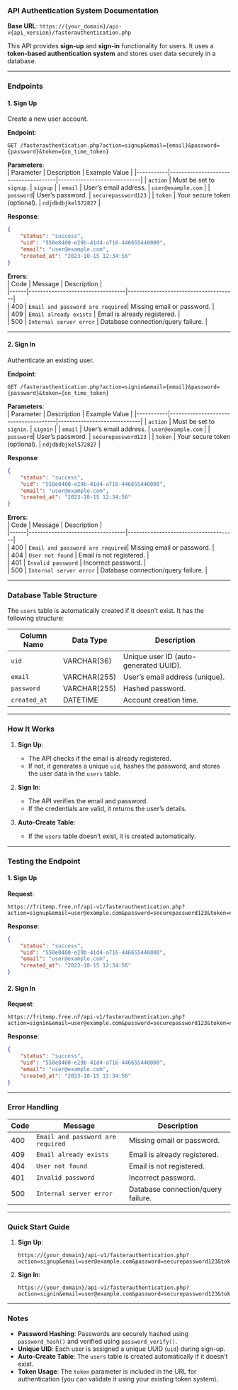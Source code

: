 ### **API Authentication System Documentation**  
**Base URL**: `https://{your_domain}/api-v{api_version}/fasterauthentication.php`  

This API provides **sign-up** and **sign-in** functionality for users. It uses a **token-based authentication system** and stores user data securely in a database.

---

### **Endpoints**

#### **1. Sign Up**  
Create a new user account.

**Endpoint**:  
```url
GET /fasterauthentication.php?action=signup&email={email}&password={password}&token={on_time_token}
```

**Parameters**:  
| Parameter | Description                          | Example Value               |
|-----------|--------------------------------------|-----------------------------|
| `action`  | Must be set to `signup`.             | `signup`                    |
| `email`   | User’s email address.                | `user@example.com`          |
| `password`| User’s password.                     | `securepassword123`         |
| `token`   | Your secure token (optional).        | `ndjdbdbjkel572827`         |

**Response**:  
```json
{
    "status": "success",
    "uid": "550e8400-e29b-41d4-a716-446655440000",
    "email": "user@example.com",
    "created_at": "2023-10-15 12:34:56"
}
```

**Errors**:  
| Code | Message                          | Description                          |  
|------|----------------------------------|--------------------------------------|  
| 400  | `Email and password are required`| Missing email or password.           |  
| 409  | `Email already exists`           | Email is already registered.         |  
| 500  | `Internal server error`          | Database connection/query failure.   |  

---

#### **2. Sign In**  
Authenticate an existing user.

**Endpoint**:  
```url
GET /fasterauthentication.php?action=signin&email={email}&password={password}&token={on_time_token}
```

**Parameters**:  
| Parameter | Description                          | Example Value               |
|-----------|--------------------------------------|-----------------------------|
| `action`  | Must be set to `signin`.             | `signin`                    |
| `email`   | User’s email address.                | `user@example.com`          |
| `password`| User’s password.                     | `securepassword123`         |
| `token`   | Your secure token (optional).        | `ndjdbdbjkel572827`         |

**Response**:  
```json
{
    "status": "success",
    "uid": "550e8400-e29b-41d4-a716-446655440000",
    "email": "user@example.com",
    "created_at": "2023-10-15 12:34:56"
}
```

**Errors**:  
| Code | Message                          | Description                          |  
|------|----------------------------------|--------------------------------------|  
| 400  | `Email and password are required`| Missing email or password.           |  
| 404  | `User not found`                 | Email is not registered.             |  
| 401  | `Invalid password`               | Incorrect password.                  |  
| 500  | `Internal server error`          | Database connection/query failure.   |  

---

### **Database Table Structure**

The `users` table is automatically created if it doesn’t exist. It has the following structure:

| Column Name      | Data Type        | Description                          |
|------------------|------------------|--------------------------------------|
| `uid`            | VARCHAR(36)      | Unique user ID (auto-generated UUID).|
| `email`          | VARCHAR(255)     | User’s email address (unique).       |
| `password`       | VARCHAR(255)     | Hashed password.                     |
| `created_at`     | DATETIME         | Account creation time.               |

---

### **How It Works**

1. **Sign Up**:
   - The API checks if the email is already registered.
   - If not, it generates a unique `uid`, hashes the password, and stores the user data in the `users` table.

2. **Sign In**:
   - The API verifies the email and password.
   - If the credentials are valid, it returns the user’s details.

3. **Auto-Create Table**:
   - If the `users` table doesn’t exist, it is created automatically.

---

### **Testing the Endpoint**

#### **1. Sign Up**
**Request**:  
```url
https://fritemp.free.nf/api-v1/fasterauthentication.php?action=signup&email=user@example.com&password=securepassword123&token=ndjdbdbjkel572827
```  

**Response**:  
```json
{
    "status": "success",
    "uid": "550e8400-e29b-41d4-a716-446655440000",
    "email": "user@example.com",
    "created_at": "2023-10-15 12:34:56"
}
```

#### **2. Sign In**
**Request**:  
```url
https://fritemp.free.nf/api-v1/fasterauthentication.php?action=signin&email=user@example.com&password=securepassword123&token=ndjdbdbjkel572827
```  

**Response**:  
```json
{
    "status": "success",
    "uid": "550e8400-e29b-41d4-a716-446655440000",
    "email": "user@example.com",
    "created_at": "2023-10-15 12:34:56"
}
```

---

### **Error Handling**

| Code | Message                          | Description                          |  
|------|----------------------------------|--------------------------------------|  
| 400  | `Email and password are required`| Missing email or password.           |  
| 409  | `Email already exists`           | Email is already registered.         |  
| 404  | `User not found`                 | Email is not registered.             |  
| 401  | `Invalid password`               | Incorrect password.                  |  
| 500  | `Internal server error`          | Database connection/query failure.   |  

---

### **Quick Start Guide**

1. **Sign Up**:
   ```url
   https://{your_domain}/api-v1/fasterauthentication.php?action=signup&email=user@example.com&password=securepassword123&token=ndjdbdbjkel572827
   ```

2. **Sign In**:
   ```url
   https://{your_domain}/api-v1/fasterauthentication.php?action=signin&email=user@example.com&password=securepassword123&token=ndjdbdbjkel572827
   ```

---

### **Notes**

- **Password Hashing**: Passwords are securely hashed using `password_hash()` and verified using `password_verify()`.
- **Unique UID**: Each user is assigned a unique UUID (`uid`) during sign-up.
- **Auto-Create Table**: The `users` table is created automatically if it doesn’t exist.
- **Token Usage**: The `token` parameter is included in the URL for authentication (you can validate it using your existing token system).
